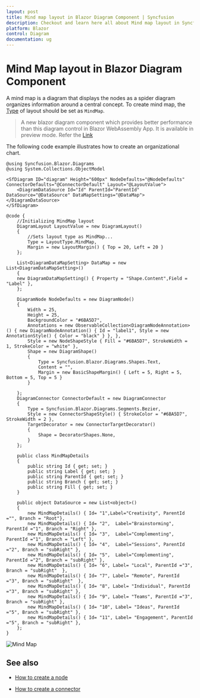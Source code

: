 ```yaml
---
layout: post
title: Mind map layout in Blazor Diagram Component | Syncfusion
description: Checkout and learn here all about Mind map layout in Syncfusion Blazor Diagram component and much more.
platform: Blazor
control: Diagram
documentation: ug
---
```


# Mind Map layout in Blazor Diagram Component

A mind map is a diagram that displays the nodes as a spider diagram organizes information around a central concept. To create mind map, the [Type](https://help.syncfusion.com/cr/blazor/Syncfusion.Blazor.Diagrams.DiagramLayout.html#Syncfusion_Blazor_Diagrams_DiagramLayout_Type) of layout should be set as `MindMap`.

> A new blazor diagram component which provides better performance than this diagram control in Blazor WebAssembly App. It is available in preview mode. Refer the [Link](https://blazor.syncfusion.com/documentation/diagram/getting-started)

The following code example illustrates how to create an organizational chart.

```cshtml
@using Syncfusion.Blazor.Diagrams
@using System.Collections.ObjectModel

<SfDiagram ID="diagram" Height="600px" NodeDefaults="@NodeDefaults" ConnectorDefaults="@ConnectorDefault" Layout="@LayoutValue">
    <DiagramDataSource Id="Id" ParentId="ParentId" DataSource="@DataSource" DataMapSettings="@DataMap"></DiagramDataSource>
</SfDiagram>

@code {
    //Initializing MindMap layout
    DiagramLayout LayoutValue = new DiagramLayout()
    {
        //Sets layout type as MindMap...
        Type = LayoutType.MindMap,
        Margin = new LayoutMargin() { Top = 20, Left = 20 }
    };

    List<DiagramDataMapSetting> DataMap = new List<DiagramDataMapSetting>()
    {
    new DiagramDataMapSetting() { Property = "Shape.Content",Field = "Label" },
    };

    DiagramNode NodeDefaults = new DiagramNode()
    {
        Width = 25,
        Height = 25,
        BackgroundColor = "#6BA5D7",
        Annotations = new ObservableCollection<DiagramNodeAnnotation>() { new DiagramNodeAnnotation() { Id = "label1", Style = new AnnotationStyle() { Color = "black" } }, },
        Style = new NodeShapeStyle { Fill = "#6BA5D7", StrokeWidth = 1, StrokeColor = "white" },
        Shape = new DiagramShape()
        {
            Type = Syncfusion.Blazor.Diagrams.Shapes.Text,
            Content = "",
            Margin = new BasicShapeMargin() { Left = 5, Right = 5, Bottom = 5, Top = 5 }
        }

    };
    DiagramConnector ConnectorDefault = new DiagramConnector
    {
        Type = Syncfusion.Blazor.Diagrams.Segments.Bezier,
        Style = new ConnectorShapeStyle() { StrokeColor = "#6BA5D7", StrokeWidth = 2 },
        TargetDecorator = new ConnectorTargetDecorator()
        {
            Shape = DecoratorShapes.None,
        }
    };

    public class MindMapDetails
    {
        public string Id { get; set; }
        public string Label { get; set; }
        public string ParentId { get; set; }
        public string Branch { get; set; }
        public string Fill { get; set; }
    }

    public object DataSource = new List<object>()
    {
        new MindMapDetails() { Id= "1",Label="Creativity", ParentId ="", Branch = "Root"},
        new MindMapDetails() { Id= "2",  Label="Brainstorming", ParentId ="1", Branch = "Right" },
        new MindMapDetails() { Id= "3",  Label="Complementing", ParentId ="1", Branch = "Left" },
        new MindMapDetails() { Id= "4",  Label="Sessions", ParentId ="2", Branch = "subRight" },
        new MindMapDetails() { Id= "5",  Label="Complementing", ParentId ="2", Branch = "subRight" },
        new MindMapDetails() { Id= "6", Label= "Local", ParentId ="3", Branch = "subRight"  },
        new MindMapDetails() { Id= "7", Label= "Remote", ParentId ="3", Branch = "subRight"  },
        new MindMapDetails() { Id= "8", Label= "Individual", ParentId ="3", Branch = "subRight" },
        new MindMapDetails() { Id= "9", Label= "Teams", ParentId ="3", Branch = "subRight" },
        new MindMapDetails() { Id= "10", Label= "Ideas", ParentId ="5", Branch = "subRight" },
        new MindMapDetails() { Id= "11", Label= "Engagement", ParentId ="5", Branch = "subRight" },
    };
}
```

![Mind Map](../images/mind_map.png)

## See also

* [How to create a node](../nodes/nodes)

* [How to create a connector](../connectors/connectors)
